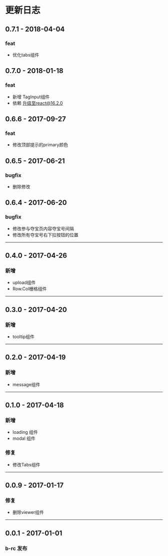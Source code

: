# 更新日志

## 0.7.1   - 2018-04-04

### feat
* 优化tabs组件

## 0.7.0   - 2018-01-18

### feat
* 新增 TagInput组件
* 依赖 升级至react@16.2.0

## 0.6.6   - 2017-09-27

### feat
* 修改顶部提示的primary颜色

## 0.6.5   - 2017-06-21

### bugfix
* 删除修改

## 0.6.4   - 2017-06-20

### bugfix
* 修改参与夺宝页内容夺宝号间隔
* 修改所有夺宝号右下拉按钮的位置

---
## 0.4.0    - 2017-04-26

### 新增
* upload组件
* Row.Col栅格组件

---

## 0.3.0    - 2017-04-20

### 新增
* tooltip组件

---

## 0.2.0    - 2017-04-19

### 新增
* message组件

---

## 0.1.0    - 2017-04-18

### 新增
* loading 组件
* modal 组件

### 修复

* 修改Tabs组件

---
## 0.0.9    - 2017-01-17

### 修复

* 删除viewer组件

---

## 0.0.1 - 2017-01-01

### b-rc 发布

